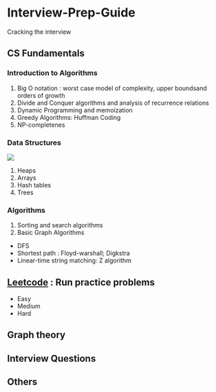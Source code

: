 # Interview-Prep-Guide
Cracking the interview 

## CS Fundamentals 
### Introduction to Algorithms 
1. Big O notation : worst case model of complexity, upper boundsand orders of growth
2. Divide and Conquer algorithms and analysis of recurrence relations
3. Dynamic Programming and memoization
4. Greedy Algorithms:  Huffman Coding
5. NP-completenes

### Data Structures 
![](https://res.cloudinary.com/practicaldev/image/fetch/s--WlnYH5fq--/c_limit%2Cf_auto%2Cfl_progressive%2Cq_auto%2Cw_880/https://cdn-images-1.medium.com/max/1600/1%2ADyu63sMUVL-gYEZISOE2BQ.jpeg) 
1. Heaps
2. Arrays
3. Hash tables
4. Trees 

### Algorithms 
1. Sorting and search algorithms
2. Basic Graph Algorithms  
  * DFS 
  * Shortest path : Floyd-warshall; Digkstra 
  * Linear-time string matching: Z algorithm 


## [Leetcode](https://github.com/waiyulam/Interview-Prep-Guide/tree/master/Leetcode) : Run practice problems
- Easy 
- Medium 
- Hard 

## Graph theory 


## Interview Questions 

## Others 
